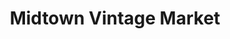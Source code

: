 ---
title: "Midtown Vintage Market"
url: /little-rock/midtown-vintage-market/
shop: Antiquitäten
---